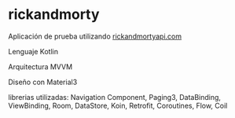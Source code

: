 # rickandmorty

Aplicación de prueba utilizando [rickandmortyapi.com](https://rickandmortyapi.com/)

Lenguaje Kotlin

Arquitectura MVVM

Diseño con Material3

librerias utilizadas: Navigation Component, Paging3, DataBinding, ViewBinding, Room, DataStore, Koin, Retrofit, Coroutines, Flow, Coil
